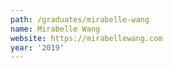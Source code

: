 ```yaml
---
path: /graduates/mirabelle-wang
name: Mirabelle Wang
website: https://mirabellewang.com
year: '2019'
---
```

